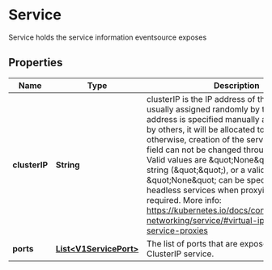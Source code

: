 

# Service

Service holds the service information eventsource exposes
## Properties

Name | Type | Description | Notes
------------ | ------------- | ------------- | -------------
**clusterIP** | **String** | clusterIP is the IP address of the service and is usually assigned randomly by the master. If an address is specified manually and is not in use by others, it will be allocated to the service; otherwise, creation of the service will fail. This field can not be changed through updates. Valid values are \&quot;None\&quot;, empty string (\&quot;\&quot;), or a valid IP address. \&quot;None\&quot; can be specified for headless services when proxying is not required. More info: https://kubernetes.io/docs/concepts/services-networking/service/#virtual-ips-and-service-proxies |  [optional]
**ports** | [**List&lt;V1ServicePort&gt;**](V1ServicePort.md) | The list of ports that are exposed by this ClusterIP service. |  [optional]



